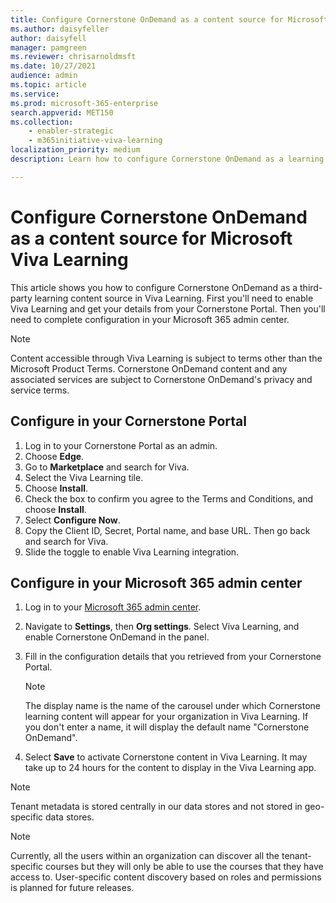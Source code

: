 ```yaml
---
title: Configure Cornerstone OnDemand as a content source for Microsoft Viva Learning
ms.author: daisyfeller
author: daisyfell
manager: pamgreen
ms.reviewer: chrisarnoldmsft
ms.date: 10/27/2021
audience: admin
ms.topic: article
ms.service: 
ms.prod: microsoft-365-enterprise
search.appverid: MET150
ms.collection: 
    - enabler-strategic
    - m365initiative-viva-learning
localization_priority: medium
description: Learn how to configure Cornerstone OnDemand as a learning content source for Microsoft Viva Learning.

---
```


# Configure Cornerstone OnDemand as a content source for Microsoft Viva Learning

This article shows you how to configure Cornerstone OnDemand as a third-party learning content source in Viva Learning. First you'll need to enable Viva Learning and get your details from your Cornerstone Portal. Then you'll need to complete configuration in your Microsoft 365 admin center.

>[!NOTE]
>Content accessible through Viva Learning is subject to terms other than the Microsoft Product Terms. Cornerstone OnDemand content and any associated services are subject to Cornerstone OnDemand's privacy and service terms.

## Configure in your Cornerstone Portal

1. Log in to your Cornerstone Portal as an admin.
2. Choose **Edge**.
3. Go to **Marketplace** and search for Viva.
4. Select the Viva Learning tile.
5. Choose **Install**.
6. Check the box to confirm you agree to the Terms and Conditions, and choose **Install**.
7. Select **Configure Now**.
8. Copy the Client ID, Secret, Portal name, and base URL. Then go back and search for Viva.
9. Slide the toggle to enable Viva Learning integration.

## Configure in your Microsoft 365 admin center

1. Log in to your [Microsoft 365 admin center](https://admin.microsoft.com).
2. Navigate to **Settings**, then **Org settings**. Select Viva Learning, and enable Cornerstone OnDemand in the panel.
3. Fill in the configuration details that you retrieved from your Cornerstone Portal.

    >[!NOTE]
    >The display name is the name of the carousel under which Cornerstone learning content will appear for your organization in Viva Learning. If you don't enter a name, it will display the default name "Cornerstone OnDemand".

4. Select **Save** to activate Cornerstone content in Viva Learning. It may take up to 24 hours for the content to display in the Viva Learning app.

>[!NOTE]
>Tenant metadata is stored centrally in our data stores and not stored in geo-specific data stores.

>[!NOTE]
>Currently, all the users within an organization can discover all the tenant-specific courses but they will only be able to use the courses that they have access to. User-specific content discovery based on roles and permissions is planned for future releases.

